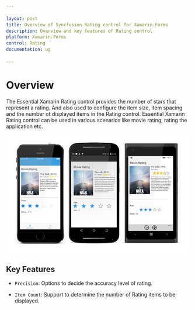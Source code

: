 ```yaml
---

layout: post
title: Overview of Syncfusion Rating control for Xamarin.Forms
description: Overview and key features of Rating control
platform: Xamarin.Forms
control: Rating
documentation: ug

---
```

# Overview

The Essential Xamarin Rating control provides the number of stars that represent a rating. And also used to configure the item size, item spacing and the number of displayed items in the Rating control. Essential Xamarin Rating control can be used in various scenarios like movie rating, rating the application etc.

![](images/overview.png)

## Key Features

* `Precision`: Options to decide the accuracy level of rating.

* `Item Count`: Support to determine the number of Rating items to be displayed.

